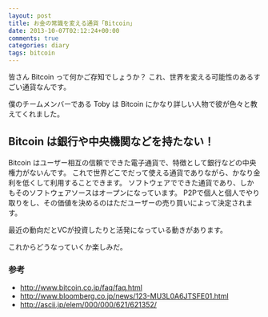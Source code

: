 ```yaml
---
layout: post
title: お金の常識を変える通貨「Bitcoin」
date: 2013-10-07T02:12:24+00:00
comments: true
categories: diary
tags: bitcoin
---
```


皆さん Bitcoin って何かご存知でしょうか？
これ、世界を変える可能性のあるすごい通貨なんです。

僕のチームメンバーである Toby は Bitcoin にかなり詳しい人物で彼が色々と教えてくれました。

## Bitcoin は銀行や中央機関などを持たない！

Bitcoin はユーザー相互の信頼でできた電子通貨で、特徴として銀行などの中央権力がないんです。
これで世界どこでだって使える通貨でありながら、かなり金利を低くして利用することできます。
ソフトウェアでできた通貨であり、しかもそのソフトウェアソースはオープンになっています。
P2Pで個人と個人でやり取りをし、その価値を決めるのはただユーザーの売り買いによって決定されます。

最近の動向だとVCが投資したりと活発になっている動きがあります。

これからどうなっていくか楽しみだ。

### 参考

- http://www.bitcoin.co.jp/faq/faq.html
- http://www.bloomberg.co.jp/news/123-MU3L0A6JTSFE01.html
- http://ascii.jp/elem/000/000/621/621352/

